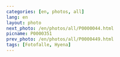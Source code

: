 ```yaml
---
categories: [en, photos, all]
lang: en
layout: photo
next_photo: /en/photos/all/P0000044.html
picname: P0000351
prev_photo: /en/photos/all/P0000449.html
tags: [Fotofalle, Hyena]
---
```

